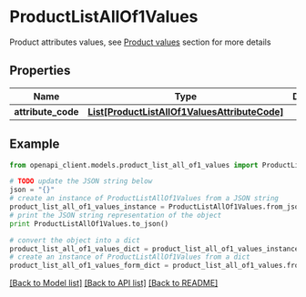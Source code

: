 # ProductListAllOf1Values

Product attributes values, see <a href='/concepts/products.html#focus-on-the-product-values'>Product values</a> section for more details

## Properties
Name | Type | Description | Notes
------------ | ------------- | ------------- | -------------
**attribute_code** | [**List[ProductListAllOf1ValuesAttributeCode]**](ProductListAllOf1ValuesAttributeCode.md) |  | [optional] 

## Example

```python
from openapi_client.models.product_list_all_of1_values import ProductListAllOf1Values

# TODO update the JSON string below
json = "{}"
# create an instance of ProductListAllOf1Values from a JSON string
product_list_all_of1_values_instance = ProductListAllOf1Values.from_json(json)
# print the JSON string representation of the object
print ProductListAllOf1Values.to_json()

# convert the object into a dict
product_list_all_of1_values_dict = product_list_all_of1_values_instance.to_dict()
# create an instance of ProductListAllOf1Values from a dict
product_list_all_of1_values_form_dict = product_list_all_of1_values.from_dict(product_list_all_of1_values_dict)
```
[[Back to Model list]](../README.md#documentation-for-models) [[Back to API list]](../README.md#documentation-for-api-endpoints) [[Back to README]](../README.md)


